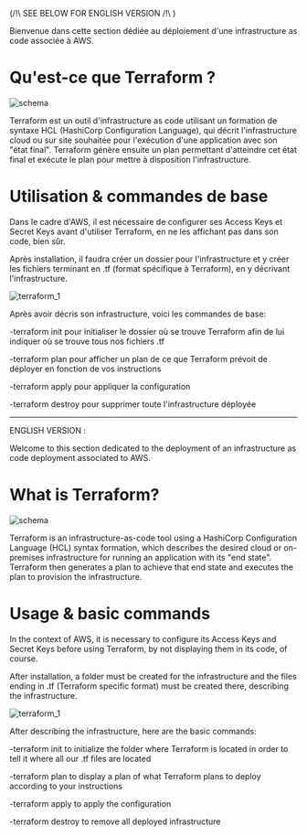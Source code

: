 (/!\ SEE BELOW FOR ENGLISH VERSION /!\ )

Bienvenue dans cette section dédiée au déploiement d'une infrastructure as code associée à AWS. 

# Qu'est-ce que Terraform ? #

![schema]( https://miro.medium.com/max/1400/1*JPoEFqmHdt-G4D-MefftRQ.png )

Terraform est un outil d'infrastructure as code utilisant un formation de syntaxe HCL (HashiCorp Configuration Language), qui décrit l'infrastructure cloud ou sur site souhaitée pour l'exécution d'une application avec son "état final". Terraform génère ensuite un plan permettant d'atteindre cet état final et exécute le plan pour mettre à disposition l'infrastructure.

# Utilisation & commandes de base #

Dans le cadre d'AWS, il est nécessaire de configurer ses Access Keys et Secret Keys avant d'utiliser Terraform, en ne les affichant pas dans son code, bien sûr.

Après installation, il faudra créer un dossier pour l'infrastructure et y créer les fichiers terminant en .tf (format spécifique à Terraform), en y décrivant l'infrastructure.

![terraform_1](https://user-images.githubusercontent.com/97849927/202788209-cac54007-79e5-46a2-bc1a-b2dbde78adff.png)


Après avoir décris son infrastructure, voici les commandes de base:

-terraform init pour initialiser le dossier où se trouve Terraform afin de lui indiquer où se trouve tous nos fichiers .tf


-terraform plan pour afficher un plan de ce que Terraform prévoit de déployer en fonction de vos instructions

-terraform apply pour appliquer la configuration

-terraform destroy pour supprimer toute l'infrastructure déployée

----------------------------------------------------------------------------------------------------------------------------------------------------

ENGLISH VERSION :

Welcome to this section dedicated to the deployment of an infrastructure as code deployment associated to AWS.

# What is Terraform? #

![schema]( https://miro.medium.com/max/1400/1*JPoEFqmHdt-G4D-MefftRQ.png )

Terraform is an infrastructure-as-code tool using a HashiCorp Configuration Language (HCL) syntax formation, which describes the desired cloud or on-premises infrastructure for running an application with its "end state". Terraform then generates a plan to achieve that end state and executes the plan to provision the infrastructure.

# Usage & basic commands #

In the context of AWS, it is necessary to configure its Access Keys and Secret Keys before using Terraform, by not displaying them in its code, of course.

After installation, a folder must be created for the infrastructure and the files ending in .tf (Terraform specific format) must be created there, describing the infrastructure.

![terraform_1](https://user-images.githubusercontent.com/97849927/202788209-cac54007-79e5-46a2-bc1a-b2dbde78adff.png)


After describing the infrastructure, here are the basic commands:

-terraform init to initialize the folder where Terraform is located in order to tell it where all our .tf files are located


-terraform plan to display a plan of what Terraform plans to deploy according to your instructions

-terraform apply to apply the configuration

-terraform destroy to remove all deployed infrastructure

